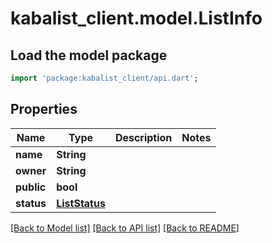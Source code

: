 # kabalist_client.model.ListInfo

## Load the model package
```dart
import 'package:kabalist_client/api.dart';
```

## Properties
Name | Type | Description | Notes
------------ | ------------- | ------------- | -------------
**name** | **String** |  | 
**owner** | **String** |  | 
**public** | **bool** |  | 
**status** | [**ListStatus**](ListStatus.md) |  | 

[[Back to Model list]](../README.md#documentation-for-models) [[Back to API list]](../README.md#documentation-for-api-endpoints) [[Back to README]](../README.md)


